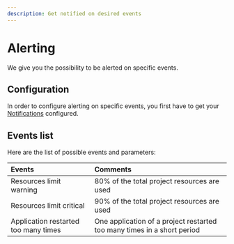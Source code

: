 ```yaml
---
description: Get notified on desired events
---
```


# Alerting

We give you the possibility to be alerted on specific events.

## Configuration

In order to configure alerting on specific events, you first have to get your [Notifications](../../administration/integrations/notifications.md) configured.

## Events list

Here are the list of possible events and parameters:

| Events | Comments |
| :--- | :--- |
| Resources limit warning | 80% of the total project resources are used |
| Resources limit critical | 90% of the total project resources are used |
| Application restarted too many times | One application of a project restarted too many times in a short period |

